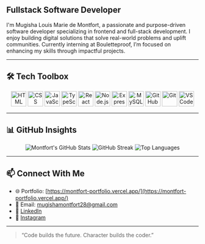 
## Fullstack Software Developer 

I'm Mugisha Louis Marie de Montfort, a passionate and purpose-driven software developer specializing in frontend and full-stack development. I enjoy building digital solutions that solve real-world problems and uplift communities. Currently interning at Bouletteproof, I’m focused on enhancing my skills through impactful projects.


---

## 🛠 Tech Toolbox  
<p align="center">
  <img src="https://cdn.jsdelivr.net/gh/devicons/devicon/icons/html5/html5-original.svg" height="40" alt="HTML" />
  <img src="https://cdn.jsdelivr.net/gh/devicons/devicon/icons/css3/css3-original.svg" height="40" alt="CSS" />
  <img src="https://cdn.jsdelivr.net/gh/devicons/devicon/icons/javascript/javascript-original.svg" height="40" alt="JavaScript" />
  <img src="https://cdn.jsdelivr.net/gh/devicons/devicon/icons/typescript/typescript-original.svg" height="40" alt="TypeScript" />
  <img src="https://cdn.jsdelivr.net/gh/devicons/devicon/icons/react/react-original.svg" height="40" alt="React" />
  <img src="https://cdn.jsdelivr.net/gh/devicons/devicon/icons/nodejs/nodejs-original.svg" height="40" alt="Node.js" />
  <img src="https://cdn.jsdelivr.net/gh/devicons/devicon/icons/express/express-original.svg" height="40" alt="Express" />
  <img src="https://cdn.jsdelivr.net/gh/devicons/devicon/icons/mysql/mysql-original.svg" height="40" alt="MySQL" />
  <img src="https://cdn.jsdelivr.net/gh/devicons/devicon/icons/github/github-original.svg" height="40" alt="GitHub" />
  <img src="https://cdn.jsdelivr.net/gh/devicons/devicon/icons/git/git-original.svg" height="40" alt="Git" />
  <img src="https://cdn.jsdelivr.net/gh/devicons/devicon/icons/vscode/vscode-original.svg" height="40" alt="VSCode" />
</p>


---

## 📊 GitHub Insights
<div align="center">
  <img src="https://github-readme-stats.vercel.app/api?username=Montfort28&show_icons=true&theme=tokyonight" alt="Montfort's GitHub Stats" />
  <img src="https://streak-stats.demolab.com?user=Montfort28&theme=tokyonight-duo" alt="GitHub Streak" />
  <img src="https://github-readme-stats.vercel.app/api/top-langs/?username=Montfort28&layout=compact&theme=tokyonight" alt="Top Languages" />
</div>

---

## 📫 Connect With Me  
- 🌐 Portfolio: [https://montfort-portfolio.vercel.app/](https://montfort-portfolio.vercel.app/)  
- 📧 Email: [mugishamontfort28@gmail.com](mailto:mugishamontfort28@gmail.com)  
- 💼 [LinkedIn](https://www.linkedin.com/in/mugisha-montfort-5b9177346/)  
- 📲 [Instagram](https://www.instagram.com/mont_fort_/)


---

> “Code builds the future. Character builds the coder.”
